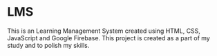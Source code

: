 # LMS
This is an Learning Management System created using HTML, CSS, JavaScript and Google Firebase. This project is created as a part of my study and to polish my skills.
